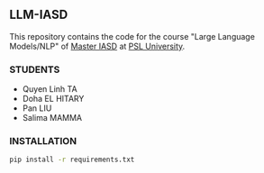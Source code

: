 ## LLM-IASD

This repository contains the code for the course "Large Language Models/NLP" of [Master IASD](https://masteriasd.eu/) at [PSL University](https://psl.eu).

### STUDENTS
- Quyen Linh TA
- Doha EL HITARY
- Pan LIU
- Salima MAMMA

### INSTALLATION

```bash
pip install -r requirements.txt
```

